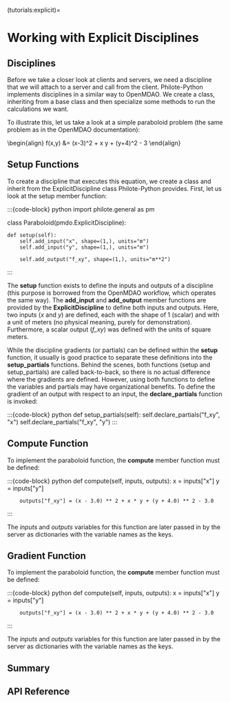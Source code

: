 (tutorials:explicit)=
# Working with Explicit Disciplines



## Disciplines

Before we take a closer look at clients and servers, we need a discipline that
we will attach to a server and call from the client. Philote-Python implements
disciplines in a similar way to OpenMDAO. We create a class, inheriting from a
base class and then specialize some methods to run the calculations we want.

To illustrate this, let us take a look at a simple paraboloid problem (the same
problem as in the OpenMDAO documentation):

\begin{align}
f(x,y) &= (x-3)^2 + x y + (y+4)^2 - 3
\end{align}


## Setup Functions

To create a discipline that executes this equation, we create a class and
inherit from the ExplicitDiscipline class Philote-Python provides. First, let us
look at the setup member function:

:::{code-block} python
import philote.general as pm

class Paraboloid(pmdo.ExplicitDiscipline):

    def setup(self):
        self.add_input("x", shape=(1,), units="m")
        self.add_input("y", shape=(1,), units="m")

        self.add_output("f_xy", shape=(1,), units="m**2")
:::

The **setup** function exists to define the inputs and outputs of a discipline
(this purpose is borrowed from the OpenMDAO workflow, which operates the same
way). The **add_input** and **add_output** member functions are provided by the
**ExplicitDiscipline** to define both inputs and outputs. Here, two inputs (*x*
and *y*) are defined, each with the shape of 1 (scalar) and with a unit of
meters (no physical meaning, purely for demonstration). Furthermore, a scalar
output (*f_xy*) was defined with the units of square meters.

While the discipline gradients (or partials) can be defined within the **setup**
function, it usually is good practice to separate these definitions into the
**setup_partials** functions. Behind the scenes, both functions (setup and
setup_partials) are called back-to-back, so there is no actual difference where
the gradients are defined. However, using both functions to define the variables
and partials may have organizational benefits. To define the gradient of an
output with respect to an input, the **declare_partials** function is invoked:

:::{code-block} python
    def setup_partials(self):
        self.declare_partials("f_xy", "x")
        self.declare_partials("f_xy", "y")
:::


## Compute Function

To implement the paraboloid function, the **compute** member function must be
defined:

:::{code-block} python
    def compute(self, inputs, outputs):
        x = inputs["x"]
        y = inputs["y"]

        outputs["f_xy"] = (x - 3.0) ** 2 + x * y + (y + 4.0) ** 2 - 3.0
:::

The *inputs* and *outputs* variables for this function are later passed in by
the server as dictionaries with the variable names as the keys.


## Gradient Function

To implement the paraboloid function, the **compute** member function must be
defined:

:::{code-block} python
    def compute(self, inputs, outputs):
        x = inputs["x"]
        y = inputs["y"]

        outputs["f_xy"] = (x - 3.0) ** 2 + x * y + (y + 4.0) ** 2 - 3.0
:::

The *inputs* and *outputs* variables for this function are later passed in by
the server as dictionaries with the variable names as the keys.


## Summary


## API Reference